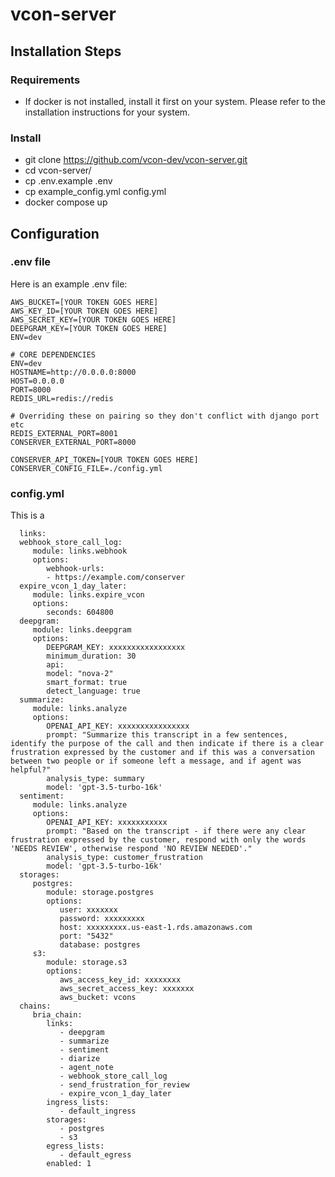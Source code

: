 # vcon-server

## Installation Steps

### Requirements
- If docker is not installed, install it first on your system. Please refer to the installation instructions for your system.


### Install

- git clone https://github.com/vcon-dev/vcon-server.git
- cd vcon-server/
- cp .env.example .env
- cp example_config.yml config.yml
- docker compose up

## Configuration

###  .env file
Here is an example .env file:

    AWS_BUCKET=[YOUR TOKEN GOES HERE]
    AWS_KEY_ID=[YOUR TOKEN GOES HERE]
    AWS_SECRET_KEY=[YOUR TOKEN GOES HERE]
    DEEPGRAM_KEY=[YOUR TOKEN GOES HERE]
    ENV=dev

    # CORE DEPENDENCIES
    ENV=dev
    HOSTNAME=http://0.0.0.0:8000
    HOST=0.0.0.0
    PORT=8000
    REDIS_URL=redis://redis

    # Overriding these on pairing so they don't conflict with django port etc
    REDIS_EXTERNAL_PORT=8001
    CONSERVER_EXTERNAL_PORT=8000

    CONSERVER_API_TOKEN=[YOUR TOKEN GOES HERE]
    CONSERVER_CONFIG_FILE=./config.yml

### config.yml

This is a

      links:
      webhook_store_call_log:
         module: links.webhook
         options:
            webhook-urls:
            - https://example.com/conserver
      expire_vcon_1_day_later:
         module: links.expire_vcon
         options:
            seconds: 604800
      deepgram:
         module: links.deepgram
         options:
            DEEPGRAM_KEY: xxxxxxxxxxxxxxxxx
            minimum_duration: 30
            api:
            model: "nova-2"
            smart_format: true  
            detect_language: true
      summarize:
         module: links.analyze
         options:
            OPENAI_API_KEY: xxxxxxxxxxxxxxxx
            prompt: "Summarize this transcript in a few sentences, identify the purpose of the call and then indicate if there is a clear frustration expressed by the customer and if this was a conversation between two people or if someone left a message, and if agent was helpful?"
            analysis_type: summary
            model: 'gpt-3.5-turbo-16k'
      sentiment:
         module: links.analyze
         options:
            OPENAI_API_KEY: xxxxxxxxxxx
            prompt: "Based on the transcript - if there were any clear frustration expressed by the customer, respond with only the words 'NEEDS REVIEW', otherwise respond 'NO REVIEW NEEDED'."
            analysis_type: customer_frustration
            model: 'gpt-3.5-turbo-16k'
      storages:
         postgres:
            module: storage.postgres
            options:
               user: xxxxxxx
               password: xxxxxxxxx
               host: xxxxxxxxx.us-east-1.rds.amazonaws.com
               port: "5432"
               database: postgres
         s3:
            module: storage.s3
            options:
               aws_access_key_id: xxxxxxxx
               aws_secret_access_key: xxxxxxx
               aws_bucket: vcons
      chains:
         bria_chain:
            links:
               - deepgram
               - summarize
               - sentiment
               - diarize
               - agent_note
               - webhook_store_call_log
               - send_frustration_for_review
               - expire_vcon_1_day_later
            ingress_lists:
               - default_ingress
            storages:
               - postgres
               - s3
            egress_lists:
               - default_egress
            enabled: 1
